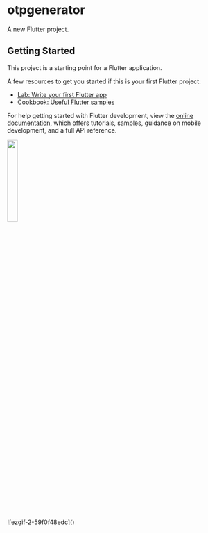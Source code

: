 # otpgenerator

A new Flutter project.

## Getting Started

This project is a starting point for a Flutter application.

A few resources to get you started if this is your first Flutter project:

- [Lab: Write your first Flutter app](https://docs.flutter.dev/get-started/codelab)
- [Cookbook: Useful Flutter samples](https://docs.flutter.dev/cookbook)

For help getting started with Flutter development, view the
[online documentation](https://docs.flutter.dev/), which offers tutorials,
samples, guidance on mobile development, and a full API reference.
<p>
<img src="https://user-images.githubusercontent.com/116253963/216753425-0474dea9-1a8b-4769-93ba-4d419a5f7a48.gif" height=22% eidth=22%>
</p>
![ezgif-2-59f0f48edc]()
